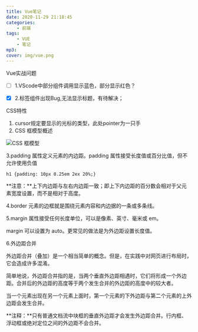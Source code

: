 ```yaml
---
title: Vue笔记
date: 2020-11-29 21:18:45
categories: 
    - 前端
tags: 
    - VUE
    - 笔记
mp3: 
cover: img/vue.png
---
```



Vue实战问题

- [ ] 1.VScode中部分组件调用显示蓝色，部分显示红色？

- [x] 2.标签组件出现Bug,无法显示标题，有待解决；

CSS特性

1. cursor规定要显示的光标的类型，此处pointer为一只手
2. CSS 框模型概述



![CSS 框模型](https://www.w3school.com.cn/i/ct_boxmodel.gif)

3.padding 属性定义元素的内边距。padding 属性接受长度值或百分比值，但不允许使用负值

```
h1 {padding: 10px 0.25em 2ex 20%;}
```

**注意：**上下内边距与左右内边距一致；即上下内边距的百分数会相对于父元素宽度设置，而不是相对于高度。

4.border 元素的边框就是围绕元素内容和内边据的一条或多条线。

5.margin 属性接受任何长度单位，可以是像素、英寸、毫米或 em。

margin 可以设置为 auto。更常见的做法是为外边距设置长度值。

6.外边距合并

外边距合并（叠加）是一个相当简单的概念。但是，在实践中对网页进行布局时，它会造成许多混淆。

简单地说，外边距合并指的是，当两个垂直外边距相遇时，它们将形成一个外边距。合并后的外边距的高度等于两个发生合并的外边距的高度中的较大者。

当一个元素出现在另一个元素上面时，第一个元素的下外边距与第二个元素的上外边距会发生合并。

**注释：**只有普通文档流中块框的垂直外边距才会发生外边距合并。行内框、浮动框或绝对定位之间的外边距不会合并。